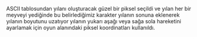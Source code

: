 ASCII tablosundan yılanı oluşturacak güzel bir piksel seçildi ve yılan her bir meyveyi yediğinde bu belirlediğimiz karakter yılanın sonuna eklenerek yılanın boyutunu uzatıyor yılanın yukarı aşağı veya sağa sola hareketini ayarlamak için oyun alanındaki piksel koordinatları kullanıldı.
